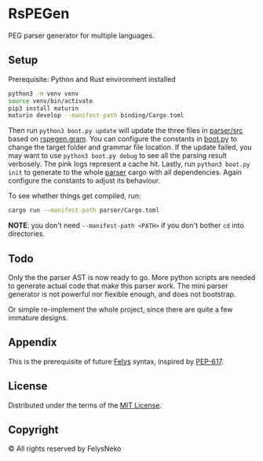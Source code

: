# RsPEGen

PEG parser generator for multiple languages. 

## Setup

Prerequisite: Python and Rust environment installed

```sh
python3 -m venv venv
source venv/bin/activate
pip3 install maturin
maturin develop --manifest-path binding/Cargo.toml
```

Then run `python3 boot.py update` will update the three files in [parser/src](parser/src) based on [rspegen.gram](rspegen.gram). You can configure the constants in [boot.py](boot.py) to change the target folder and grammar file location. If the update failed, you may want to use `python3 boot.py debug` to see all the parsing result verbosely. The pink logs represent a cache hit. Lastly, run `python3 boot.py init` to generate to the whole [parser](parser) cargo with all dependencies. Again configure the constants to adjust its behaviour.

To see whether things get compiled, run:

```sh
cargo run --manifest-path parser/Cargo.toml
```

**NOTE**: you don't need `--manifest-path <PATH>` if you don't bother `cd` into directories.

## Todo

Only the the parser AST is now ready to go. More python scripts are needed to generate actual code that make this parser work. The mini parser generator is not powerful nor flexible enough, and does not bootstrap.

Or simple re-implement the whole project, since there are quite a few immature designs.

## Appendix

This is the prerequisite of future [Felys](https://github.com/felys-lang/felys) syntax, inspired by [PEP-617](https://peps.python.org/pep-0617/).

## License

Distributed under the terms of the [MIT License](https://github.com/FelysNeko/rspegen/blob/main/LICENSE).

## Copyright

© All rights reserved by FelysNeko

